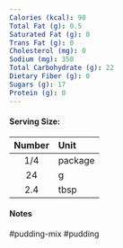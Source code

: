 ```yaml
---
Calories (kcal): 90
Total Fat (g): 0.5
Saturated Fat (g): 0
Trans Fat (g): 0
Cholesterol (mg): 0
Sodium (mg): 350
Total Carbohydrate (g): 22
Dietary Fiber (g): 0
Sugars (g): 17
Protein (g): 0
---
```

#### Serving Size:

| Number | Unit    |
| :----: | :------ |
|  1/4   | package |
|   24   | g       |
|  2.4   | tbsp    |
#### Notes

#pudding-mix #pudding